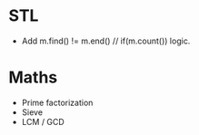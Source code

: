 # STL

- Add m.find() != m.end() // if(m.count()) logic.


# Maths

- Prime factorization
- Sieve
- LCM / GCD